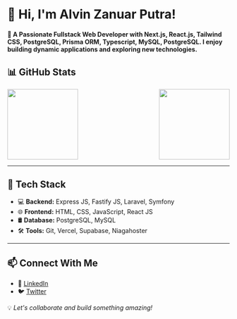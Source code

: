 # 👋 Hi, I'm Alvin Zanuar Putra!

 #### 🚀 A Passionate Fullstack Web Developer with Next.js, React.js, Tailwind CSS, PostgreSQL, Prisma ORM, Typescript, MySQL, PostgreSQL. I enjoy building dynamic applications and exploring new technologies.

## 📊 GitHub Stats
<div style="display: flex; justify-content: space-between;">
  <img height="160em" src="https://github-readme-stats.vercel.app/api/top-langs?username=alvinzanuaputra&show_icons=true&locale=en&layout=compact&theme=algolia" />
  <img height="160em" src="https://github-readme-stats-eight-theta.vercel.app/api?username=alvinzanuaputra&show_icons=true&theme=algolia&include_all_commits=true&count_private=true"/>
</div>

---

## 🔧 Tech Stack
- 💻 **Backend:** Express JS, Fastify JS, Laravel, Symfony
- 🌐 **Frontend:** HTML, CSS, JavaScript, React JS  
- 🛢️ **Database:** PostgreSQL, MySQL  
- 🛠 **Tools:** Git, Vercel, Supabase, Niagahoster

---

## 📫 Connect With Me
- 🔗 [LinkedIn](https://www.linkedin.com/in/alvinzanuaputra)
- 🐦 [Twitter](https://twitter.com/alvinzanuaputra)

💡 *Let's collaborate and build something amazing!*
